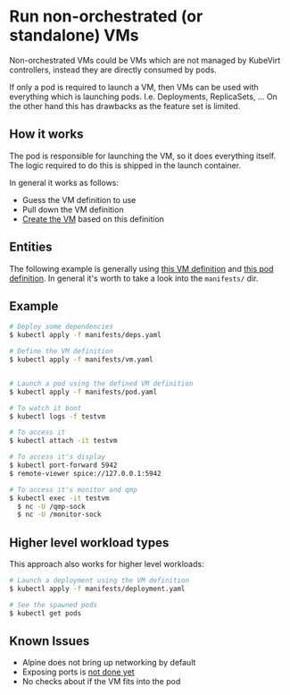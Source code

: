 # Run non-orchestrated (or standalone) VMs

Non-orchestrated VMs could be VMs which are not managed by KubeVirt controllers,
instead they are directly consumed by pods.

If only a pod is required to launch a VM, then VMs can be used with everything
which is launching pods. I.e. Deployments, ReplicaSets, …
On the other hand this has drawbacks as the feature set is limited.

## How it works

The pod is responsible for launching the VM, so it does everything itself.
The logic required to do this is shipped in the launch container.

In general it works as follows:

- Guess the VM definition to use
- Pull down the VM definition
- [Create the VM](launch.d/) based on this definition

## Entities

The following example is generally using [this VM definition](manifests/vm.yaml)
and [this pod definition](manifests/pod.yaml).
In general it's worth to take a look into the `manifests/` dir.

## Example

```bash
# Deploy some dependencies
$ kubectl apply -f manifests/deps.yaml

# Define the VM definition
$ kubectl apply -f manifests/vm.yaml


# Launch a pod using the defined VM definition
$ kubectl apply -f manifests/pod.yaml

# To watch it boot
$ kubectl logs -f testvm

# To access it
$ kubectl attach -it testvm

# To access it's display
$ kubectl port-forward 5942
$ remote-viewer spice://127.0.0.1:5942

# To access it's monitor and qmp
$ kubectl exec -it testvm
  $ nc -U /qmp-sock
  $ nc -U /monitor-sock
```

## Higher level workload types

This approach also works for higher level workloads:

```bash
# Launch a deployment using the VM definition
$ kubectl apply -f manifests/deployment.yaml

# See the spawned pods
$ kubectl get pods
```

## Known Issues

- Alpine does not bring up networking by default
- Exposing ports is [not done yet](https://github.com/fabiand/pod-network-poc)
- No checks about if the VM fits into the pod
